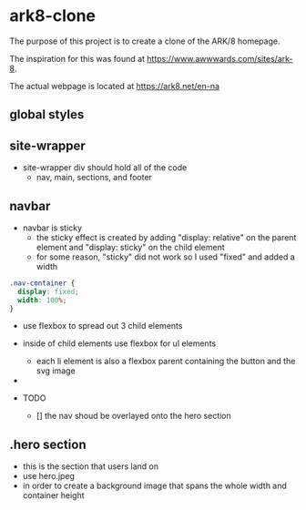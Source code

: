 # ark8-clone

The purpose of this project is to create a clone of the ARK/8 homepage.

The inspiration for this was found at https://www.awwwards.com/sites/ark-8.

The actual webpage is located at https://ark8.net/en-na

## global styles

## site-wrapper

- site-wrapper div should hold all of the code
  - nav, main, sections, and footer

## navbar

- navbar is sticky
  - the sticky effect is created by adding "display: relative" on the parent element and "display: sticky" on the child element
  - for some reason, "sticky" did not work so I used "fixed" and added a width

```css
.nav-container {
  display: fixed;
  width: 100%;
}
```

- use flexbox to spread out 3 child elements
- inside of child elements use flexbox for ul elements

  - each li element is also a flexbox parent containing the button and the svg image

-

- TODO
  - [] the nav shoud be overlayed onto the hero section

## .hero section

- this is the section that users land on
- use hero.jpeg
- in order to create a background image that spans the whole width and container height
